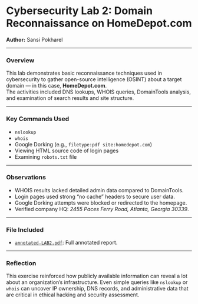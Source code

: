 # Cybersecurity Lab 2: Domain Reconnaissance on HomeDepot.com

**Author:** Sansi Pokharel    

---

### Overview
This lab demonstrates basic reconnaissance techniques used in cybersecurity to gather open-source intelligence (OSINT) about a target domain — in this case, **HomeDepot.com**.  
The activities included DNS lookups, WHOIS queries, DomainTools analysis, and examination of search results and site structure.

---

### Key Commands Used
- `nslookup`
- `whois`
- Google Dorking (e.g., `filetype:pdf site:homedepot.com`)
- Viewing HTML source code of login pages
- Examining `robots.txt` file

---

### Observations
- WHOIS results lacked detailed admin data compared to DomainTools.
- Login pages used strong “no cache” headers to secure user data.
- Google Dorking attempts were blocked or redirected to the homepage.
- Verified company HQ: *2455 Paces Ferry Road, Atlanta, Georgia 30339*.

---

###  File Included
- [`annotated-LAB2.pdf`](annotated-LAB2.pdf): Full annotated report.

---

### Reflection
This exercise reinforced how publicly available information can reveal a lot about an organization’s infrastructure. Even simple queries like `nslookup` or `whois` can uncover IP ownership, DNS records, and administrative data that are critical in ethical hacking and security assessment.

